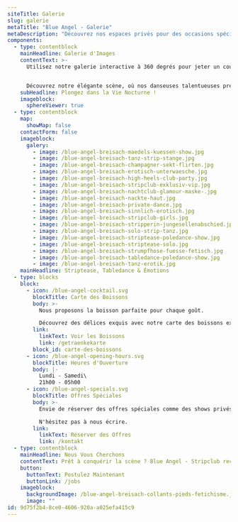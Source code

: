 ```yaml
---
siteTitle: Galerie
slug: galerie
metaTitle: "Blue Angel - Galerie"
metaDescription: "Découvrez nos espaces privés pour des occasions spéciales, des salles climatisées, des zones fumeurs et non-fumeurs - le tout dans un cadre impressionnant."
components:
  - type: contentblock
    mainHeadline: Galerie d'Images
    contentText: >-
      Utilisez notre galerie interactive à 360 degrés pour jeter un coup d'œil réaliste à l'intérieur de nos locaux. Cliquez sur votre PC ou bougez votre téléphone pour regarder autour de vous. Vous pouvez même utiliser un casque de réalité virtuelle pour plonger encore plus profondément.


      Découvrez notre élégante scène, où nos danseuses talentueuses présentent leurs compétences en striptease. Découvrez des espaces privés pour des occasions spéciales, des salles climatisées, des zones fumeurs et non-fumeurs - le tout dans une ambiance impressionnante.
    subHeadline: Plongez dans la Vie Nocturne !
    imageblock:
      sphereViewer: true
  - type: contentblock
    map:
      showMap: false
    contactForm: false
    imageblock:
      galery:
        - image: /blue-angel-breisach-maedels-kuessen-show.jpg
        - image: /blue-angel-breisach-tanz-strip-stange.jpg
        - image: /blue-angel-breisach-champagner-sekt-flirten.jpg
        - image: /blue-angel-breisach-erotisch-unterwaesche.jpg
        - image: /blue-angel-breisach-high-heels-club-party.jpg
        - image: /blue-angel-breisach-stripclub-exklusiv-vip.jpg
        - image: /blue-angel-breisach-nachtclub-glamour-maske-.jpg
        - image: /blue-angel-breisach-nackte-haut.jpg
        - image: /blue-angel-breisach-private-dance.jpg
        - image: /blue-angel-breisach-sinnlich-erotisch.jpg
        - image: /blue-angel-breisach-stripclub-girls.jpg
        - image: /blue-angel-breisach-stripperin-jungesellenabschied.jpg
        - image: /blue-angel-breisach-solo-strip-tanz.jpg
        - image: /blue-angel-breisach-striptease-poledance-show.jpg
        - image: /blue-angel-breisach-striptease-solo.jpg
        - image: /blue-angel-breisach-strumpfhose-fuesse-fetisch.jpg
        - image: /blue-angel-breisach-tabledance-poledance-show.jpg
        - image: /blue-angel-breisach-tanz-erotik.jpg
    mainHeadline: Striptease, Tabledance & Émotions
  - type: blocks
    block:
      - icon: /blue-angel-cocktail.svg
        blockTitle: Carte des Boissons
        body: >-
          Nous proposons la boisson parfaite pour chaque goût.

          Découvrez des délices exquis avec notre carte des boissons exquises chez Blue Angel.
        link:
          linkText: Voir les Boissons
          link: /getraenkekarte
        block_id: carte-des-boissons
      - icon: /blue-angel-opening-hours.svg
        blockTitle: Heures d'Ouverture
        body: |-
          Lundi - Samedi\
          21h00 - 05h00
      - icon: /blue-angel-specials.svg
        blockTitle: Offres Spéciales
        body: >-
          Envie de réserver des offres spéciales comme des shows privés, des événements ou autre chose pour vous et/ou d'autres ?

          N'hésitez pas à nous écrire.
        link:
          linkText: Réserver des Offres
          link: /kontakt
  - type: contentblock
    mainHeadline: Nous Vous Cherchons
    contentText: Prêt à conquérir la scène ? Blue Angel - Stripclub recherche des strip-teaseuses talentueuses qui veulent donner vie à leur art avec nous. Faites partie de notre monde séduisant et faites naître votre passion sur scène. Postulez dès aujourd'hui pour une carrière passionnante chez Blue Angel.
    button:
      buttonText: Postulez Maintenant
      buttonLink: /jobs
    imageblock:
      backgroundImage: /blue-angel-breisach-collants-pieds-fetichisme.jpg
      image: ""
id: 9d75f2b4-8ce0-4606-920a-a025efa415c9
---
```

